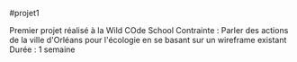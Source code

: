 #projet1

Premier projet réalisé à la Wild COde School 
Contrainte : Parler des actions de la ville d'Orléans pour l'écologie en se basant sur un wireframe existant
Durée : 1 semaine 
